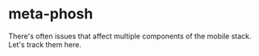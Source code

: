 meta-phosh
==========

There's often issues that affect multiple components of the mobile stack. Let's
track them here.
